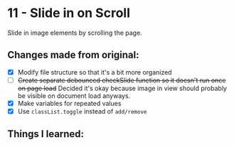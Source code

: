 # 11 - Slide in on Scroll
Slide in image elements by scrolling the page.

## Changes made from original:
- [x] Modify file structure so that it's a bit more organized
- [ ] ~~Create separate debounced checkSlide function so it doesn't run once on page load~~ Decided it's okay because image in view should probably be visible on document load anyways.
- [x] Make variables for repeated values
- [x] Use `classList.toggle` instead of `add/remove`

## Things I learned:
